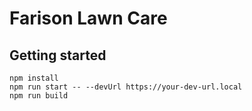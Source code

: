 # Farison Lawn Care

## Getting started

```
npm install
npm run start -- --devUrl https://your-dev-url.local
npm run build
```
